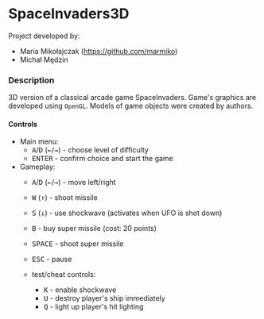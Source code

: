 # SpaceInvaders3D

Project developed by:
- Maria Mikołajczak (https://github.com/marmiko)
- Michał Mędzin

### Description
3D version of a classical arcade game SpaceInvaders. Game's graphics are developed using ```OpenGL```. Models of game objects were created by authors.

#### Controls
- Main menu:
  - <kbd>A</kbd>/<kbd>D</kbd> (<kbd>&#8592;</kbd>/<kbd>&#8594;</kbd>) - choose level of difficulty
  - <kbd>ENTER</kbd> - confirm choice and start the game
- Gameplay:
  - <kbd>A</kbd>/<kbd>D</kbd> (<kbd>&#8592;</kbd>/<kbd>&#8594;</kbd>) - move left/right
  - <kbd>W</kbd> (<kbd>&#8593;</kbd>) - shoot missile
  - <kbd>S</kbd> (<kbd>&#8595;</kbd>) - use shockwave (activates when UFO is shot down)
  - <kbd>B</kbd> - buy super missile (cost: 20 points)
  - <kbd>SPACE</kbd> - shoot super missile
  - <kbd>ESC</kbd> - pause
  
  - test/cheat controls:
    - <kbd>K</kbd> - enable shockwave
    - <kbd>U</kbd> - destroy player's ship immediately
    - <kbd>Q</kbd> - light up player's hit lighting
